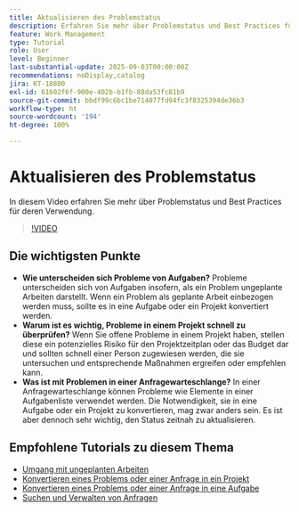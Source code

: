```yaml
---
title: Aktualisieren des Problemstatus
description: Erfahren Sie mehr über Problemstatus und Best Practices für deren Verwendung.
feature: Work Management
type: Tutorial
role: User
level: Beginner
last-substantial-update: 2025-09-03T00:00:00Z
recommendations: noDisplay,catalog
jira: KT-18800
exl-id: 61602f6f-900e-402b-b1fb-88da53fc81b9
source-git-commit: bbdf99c6bc1be714077fd94fc3f8325394de36b3
workflow-type: ht
source-wordcount: '194'
ht-degree: 100%

---
```


# Aktualisieren des Problemstatus

In diesem Video erfahren Sie mehr über Problemstatus und Best Practices für deren Verwendung.

>[!VIDEO](https://video.tv.adobe.com/v/3472974/?quality=12&learn=on&enablevpops=1&captions=ger)

## Die wichtigsten Punkte

* **Wie unterscheiden sich Probleme von Aufgaben?** Probleme unterscheiden sich von Aufgaben insofern, als ein Problem ungeplante Arbeiten darstellt. Wenn ein Problem als geplante Arbeit einbezogen werden muss, sollte es in eine Aufgabe oder ein Projekt konvertiert werden.
* **Warum ist es wichtig, Probleme in einem Projekt schnell zu überprüfen?** Wenn Sie offene Probleme in einem Projekt haben, stellen diese ein potenzielles Risiko für den Projektzeitplan oder das Budget dar und sollten schnell einer Person zugewiesen werden, die sie untersuchen und entsprechende Maßnahmen ergreifen oder empfehlen kann.
* **Was ist mit Problemen in einer Anfragewarteschlange?** In einer Anfragewarteschlange können Probleme wie Elemente in einer Aufgabenliste verwendet werden. Die Notwendigkeit, sie in eine Aufgabe oder ein Projekt zu konvertieren, mag zwar anders sein. Es ist aber dennoch sehr wichtig, den Status zeitnah zu aktualisieren.


## Empfohlene Tutorials zu diesem Thema

* [Umgang mit ungeplanten Arbeiten](/help/manage-work/issues-requests/handle-unplanned-work.md)
* [Konvertieren eines Problems oder einer Anfrage in ein Projekt](/help/manage-work/issues-requests/create-a-project-from-a-request.md)
* [Konvertieren eines Problems oder einer Anfrage in eine Aufgabe](/help/manage-work/issues-requests/convert-issues-to-other-work-items.md)
* [Suchen und Verwalten von Anfragen](/help/manage-work/issues-requests/find-requests.md)
